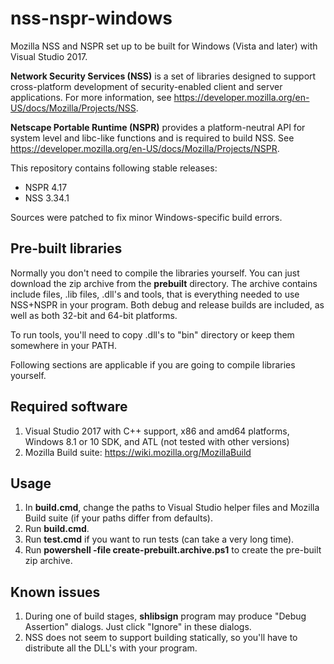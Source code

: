 # nss-nspr-windows

Mozilla NSS and NSPR set up to be built for Windows (Vista and later) with Visual Studio 2017.

**Network Security Services (NSS)** is a set of libraries designed to support cross-platform development of security-enabled
client and server applications. For more information, see https://developer.mozilla.org/en-US/docs/Mozilla/Projects/NSS.

**Netscape Portable Runtime (NSPR)** provides a platform-neutral API for system level and libc-like functions
and is required to build NSS. See https://developer.mozilla.org/en-US/docs/Mozilla/Projects/NSPR.

This repository contains following stable releases:
* NSPR 4.17
* NSS 3.34.1

Sources were patched to fix minor Windows-specific build errors. 

## Pre-built libraries

Normally you don't need to compile the libraries yourself. You can just download the zip archive from the **prebuilt** directory.
The archive contains include files, .lib files, .dll's and tools, that is everything needed to use NSS+NSPR in your program.
Both debug and release builds are included, as well as both 32-bit and 64-bit platforms.

To run tools, you'll need to copy .dll's to "bin" directory or keep them somewhere in your PATH.

Following sections are applicable if you are going to compile libraries yourself.

## Required software

1. Visual Studio 2017 with C++ support, x86 and amd64 platforms, Windows 8.1 or 10 SDK, and ATL (not tested with other versions)
2. Mozilla Build suite: https://wiki.mozilla.org/MozillaBuild

## Usage

1. In **build.cmd**, change the paths to Visual Studio helper files and Mozilla Build suite (if your paths differ from defaults).
2. Run **build.cmd**.
3. Run **test.cmd** if you want to run tests (can take a very long time).
4. Run **powershell -file create-prebuilt.archive.ps1** to create the pre-built zip archive.

## Known issues

1. During one of build stages, **shlibsign** program may produce "Debug Assertion" dialogs. Just click "Ignore" in these dialogs.
2. NSS does not seem to support building statically, so you'll have to distribute all the DLL's with your program.
